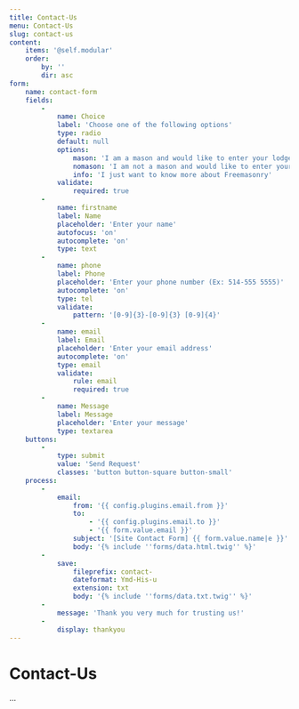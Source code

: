 ```yaml
---
title: Contact-Us
menu: Contact-Us
slug: contact-us
content:
    items: '@self.modular'
    order:
        by: ''
        dir: asc
form:
    name: contact-form
    fields:
        -
            name: Choice
            label: 'Choose one of the following options'
            type: radio
            default: null
            options:
                mason: 'I am a mason and would like to enter your lodge'
                nomason: 'I am not a mason and would like to enter your lodge'
                info: 'I just want to know more about Freemasonry'
            validate:
                required: true
        -
            name: firstname
            label: Name
            placeholder: 'Enter your name'
            autofocus: 'on'
            autocomplete: 'on'
            type: text
        -
            name: phone
            label: Phone
            placeholder: 'Enter your phone number (Ex: 514-555 5555)'
            autocomplete: 'on'
            type: tel
            validate:
                pattern: '[0-9]{3}-[0-9]{3} [0-9]{4}'
        -
            name: email
            label: Email
            placeholder: 'Enter your email address'
            autocomplete: 'on'
            type: email
            validate:
                rule: email
                required: true
        -
            name: Message
            label: Message
            placeholder: 'Enter your message'
            type: textarea
    buttons:
        -
            type: submit
            value: 'Send Request'
            classes: 'button button-square button-small'
    process:
        -
            email:
                from: '{{ config.plugins.email.from }}'
                to:
                    - '{{ config.plugins.email.to }}'
                    - '{{ form.value.email }}'
                subject: '[Site Contact Form] {{ form.value.name|e }}'
                body: '{% include ''forms/data.html.twig'' %}'
        -
            save:
                fileprefix: contact-
                dateformat: Ymd-His-u
                extension: txt
                body: '{% include ''forms/data.txt.twig'' %}'
        -
            message: 'Thank you very much for trusting us!'
        -
            display: thankyou
---
```


# Contact-Us

... 
